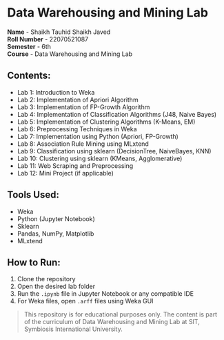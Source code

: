 # Data Warehousing and Mining Lab

**Name** - Shaikh Tauhid Shaikh Javed  
**Roll Number** - 22070521087  
**Semester** - 6th  
**Course** - Data Warehousing and Mining Lab  

## Contents:
- Lab 1: Introduction to Weka
- Lab 2: Implementation of Apriori Algorithm
- Lab 3: Implementation of FP-Growth Algorithm
- Lab 4: Implementation of Classification Algorithms (J48, Naive Bayes)
- Lab 5: Implementation of Clustering Algorithms (K-Means, EM)
- Lab 6: Preprocessing Techniques in Weka
- Lab 7: Implementation using Python (Apriori, FP-Growth)
- Lab 8: Association Rule Mining using MLxtend
- Lab 9: Classification using sklearn (DecisionTree, NaiveBayes, KNN)
- Lab 10: Clustering using sklearn (KMeans, Agglomerative)
- Lab 11: Web Scraping and Preprocessing
- Lab 12: Mini Project (if applicable)


## Tools Used:
- Weka
- Python (Jupyter Notebook)
- Sklearn
- Pandas, NumPy, Matplotlib
- MLxtend


## How to Run:
1. Clone the repository
2. Open the desired lab folder
3. Run the `.ipynb` file in Jupyter Notebook or any compatible IDE
4. For Weka files, open `.arff` files using Weka GUI

> This repository is for educational purposes only. The content is part of the curriculum of Data Warehousing and Mining Lab at SIT, Symbiosis International University.

